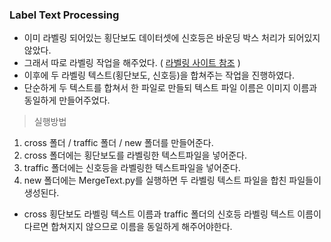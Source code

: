 ### Label Text Processing
- 이미 라벨링 되어있는 횡단보도 데이터셋에 신호등은 바운딩 박스 처리가 되어있지 않았다.
- 그래서 따로 라벨링 작업을 해주었다. ( [라벨링 사이트 참조](https://www.makesense.ai/) )
- 이후에 두 라벨링 텍스트(횡단보도, 신호등)을 합쳐주는 작업을 진행하였다.
- 단순하게 두 텍스트를 합쳐서 한 파일로 만들되 텍스트 파일 이름은 이미지 이름과 동일하게 만들어주었다.

> 실행방법
1. cross 폴더 / traffic 폴더 / new 폴더를 만들어준다.
2. cross 폴더에는 횡단보도를 라벨링한 텍스트파일을 넣어준다.
3. traffic 폴더에는 신호등을 라벨링한 텍스트파일을 넣어준다.
4. new 폴더에는 MergeText.py를 실행하면 두 라벨링 텍스트 파일을 합친 파일들이 생성된다.

- cross 횡단보도 라벨링 텍스트 이름과 traffic 폴더의 신호등 라벨링 텍스트 이름이 다르면
 합쳐지지 않으므로 이름을 동일하게 해주어야한다.